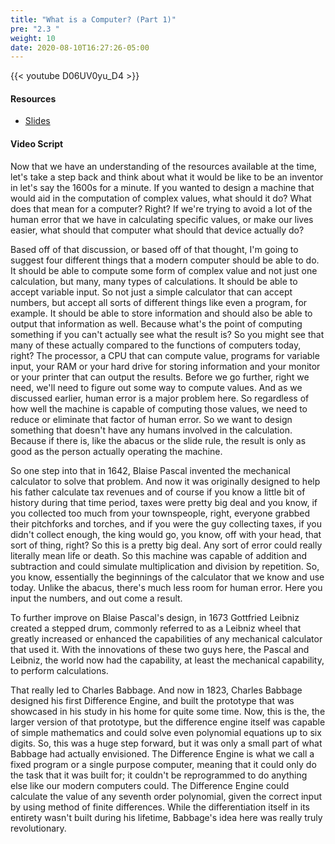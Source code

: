 ```yaml
---
title: "What is a Computer? (Part 1)"
pre: "2.3 "
weight: 10
date: 2020-08-10T16:27:26-05:00
---
```


{{< youtube D06UV0yu_D4 >}}

#### Resources

* [Slides](slides/2-Early-Computing-Machines.pdf)

#### Video Script

Now that we have an understanding of the resources available at the time, let's take a step back and think about what it would be like to be an inventor in let's say the 1600s for a minute. If you wanted to design a machine that would aid in the computation of complex values, what should it do? What does that mean for a computer? Right? If we're trying to avoid a lot of the human error that we have in calculating specific values, or make our lives easier, what should that computer what should that device actually do? 

Based off of that discussion, or based off of that thought, I'm going to suggest four different things that a modern computer should be able to do. It should be able to compute some form of complex value and not just one calculation, but many, many types of calculations. It should be able to accept variable input. So not just a simple calculator that can accept numbers, but accept all sorts of different things like even a program, for example. It should be able to store information and should also be able to output that information as well. Because what's the point of computing something if you can't actually see what the result is? So you might see that many of these actually compared to the functions of computers today, right? The processor, a CPU that can compute value, programs for variable input, your RAM or your hard drive for storing information and your monitor or your printer that can output the results. Before we go further, right we need, we'll need to figure out some way to compute values. And as we discussed earlier, human error is a major problem here. So regardless of how well the machine is capable of computing those values, we need to reduce or eliminate that factor of human error. So we want to design something that doesn't have any humans involved in the calculation. Because if there is, like the abacus or the slide rule, the result is only as good as the person actually operating the machine. 

So one step into that in 1642, Blaise Pascal invented the mechanical calculator to solve that problem. And now it was originally designed to help his father calculate tax revenues and of course if you know a little bit of history during that time period, taxes were pretty big deal and you know, if you collected too much from your townspeople, right, everyone grabbed their pitchforks and torches, and if you were the guy collecting taxes, if you didn't collect enough, the king would go, you know, off with your head, that sort of thing, right? So this is a pretty big deal. Any sort of error could really literally mean life or death. So this machine was capable of addition and subtraction and could simulate multiplication and division by repetition. So, you know, essentially the beginnings of the calculator that we know and use today. Unlike the abacus, there's much less room for human error. Here you input the numbers, and out come a result. 

To further improve on Blaise Pascal's design, in 1673 Gottfried Leibniz created a stepped drum, commonly referred to as a Leibniz wheel that greatly increased or enhanced the capabilities of any mechanical calculator that used it. With the innovations of these two guys here, the Pascal and Leibniz, the world now had the capability, at least the mechanical capability, to perform calculations. 

That really led to Charles Babbage. And now in 1823, Charles Babbage designed his first Difference Engine, and built the prototype that was showcased in his study in his home for quite some time. Now, this is the, the larger version of that prototype, but the difference engine itself was capable of simple mathematics and could solve even polynomial equations up to six digits. So, this was a huge step forward, but it was only a small part of what Babbage had actually envisioned. The Difference Engine is what we call a fixed program or a single purpose computer, meaning that it could only do the task that it was built for; it couldn't be reprogrammed to do anything else like our modern computers could. The Difference Engine could calculate the value of any seventh order polynomial, given the correct input by using method of finite differences. While the differentiation itself in its entirety wasn't built during his lifetime, Babbage's idea here was really truly revolutionary. 

